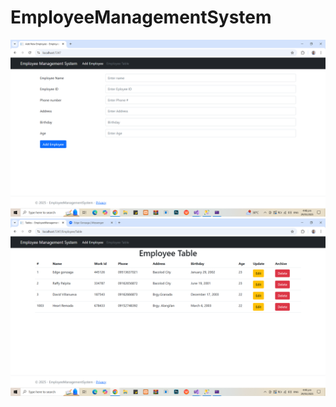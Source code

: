 # EmployeeManagementSystem

![image alt](https://github.com/PhsMessi/EMS-EmployeeManagementSystem/blob/master/485636768_1196956885153846_6432782971377172530_n.png?raw=true)
![image alt](https://github.com/PhsMessi/EMS-EmployeeManagementSystem/blob/master/485237964_1624772858157598_3184481050503734550_n.png?raw=true)
